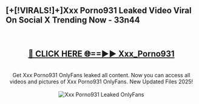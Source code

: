 <h2>[+[!VIRALS!]+]Xxx Porno931 Leaked Video Viral On Social X Trending Now - 33n44</h2>
<br>
<div align="center">
<h2><a href="https://libra.edu.pl?Xxx_Porno931" rel="nofollow">🔴 CLICK HERE 🌐==►► Xxx_Porno931</a></h2>
<br>
Get Xxx Porno931 OnlyFans leaked all content. Now you can access all videos and pictures of Xxx Porno931 OnlyFans. New Updated Files 2025!
<br>
<br>
<a href="https://libra.edu.pl?Xxx_Porno931" rel="nofollow" data-target="animated-image.originalLink"><img src="https://i.ibb.co.com/WyWwxjT/player-gif2.gif" alt="Xxx Porno931 Leaked OnlyFans" style="max-width: 100%; display: inline-block;" data-target="animated-image.originalImage"></a>
</div>
<br>